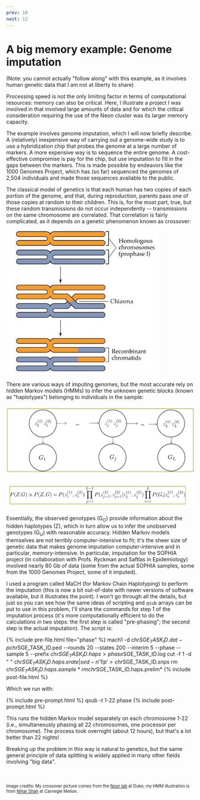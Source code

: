 ```yaml
---
prev: 10
next: 12
---
```


# A big memory example: Genome imputation

(Note: you cannot actually "follow along" with this example, as it involves
human genetic data that I am not at liberty to share)

Processing speed is not the only limiting factor in terms of computational
resources: memory can also be critical.  Here, I illustrate a project I was
involved in that involved large amounts of data and for which the critical
consideration requiring the use of the Neon cluster was its larger memory
capacity.

The example involves genome imputation, which I will now briefly describe.  A
(relatively) inexpensive way of carrying out a genome-wide study is to use a
hybridization chip that probes the genome at a large number of markers.  A more
expensive way is to sequence the entire genome.  A cost-effective compromise is
pay for the chip, but use imputation to fill in the gaps between the markers.
This is made possible by endeavors like the 1000 Genomes Project, which has (so
far) sequenced the genomes of 2,504 individuals and made those sequences
available to the public.

The classical model of genetics is that each human has two copies of each
portion of the genome, and that, during reproduction, parents pass one of those
copies at random to their children.  This is, for the most part, true, but these
random transmissions do not occur independently -- transmissions on the same
chromosome are correlated.  That correlation is fairly complicated, as it
depends on a genetic phenomenon known as crossover:

<img class="center" src="img/crossover.jpg" width="409" height="388" border="0">

There are various ways of imputing genomes, but the most accurate rely on hidden
Markov models (HMMs) to infer the unknown genetic blocks (known as "haplotypes")
belonging to individuals in the sample:

<img class="center" src="img/hmm.png" width="531" height="276" border="0">

Essentially, the observed genotypes (G<sub>O</sub>) provide information about
the hidden haplotypes (Z), which in turn allow us to infer the unobserved
genotypes (G<sub>U</sub>) with reasonable accuracy.  Hidden Markov models
themselves are not terribly computer-intensive to fit; it's the sheer size of
genetic data that makes genome imputation computer-intensive and in particular,
memory-intensive.  In particular, imputation for the SOPHIA project (in
collaboration with Profs. Ryckman and Saftlas in Epidemiology) involved nearly
80 Gb of data (some from the actual SOPHIA samples, some from the 1000 Genomes
Project, some of it imputed).

I used a program called MaCH (for Markov Chain Haplotyping) to perform the
imputation (this is now a bit out-of-date with newer versions of software
available, but it illustrates the point).  I won't go through all the details,
but just so you can see how the same ideas of scripting and `qsub` arrays can be
put to use in this problem, I'll share the commands for step 1 of the imputation
process (it's more computationally efficient to do the calculations in two
steps: the first step is called "pre-phasing"; the second step is the actual
imputation).  The script is:

{% include pre-file.html file="phase" %}
mach1 -d chr$SGE_TASK_ID.dat -p chr$SGE_TASK_ID.ped --rounds 20 --states 200 --interim 5 --phase --sample 5 --prefix chr$SGE_TASK_ID.haps > phase$SGE_TASK_ID.log
cut -f 1 -d " " chr$SGE_TASK_ID.haps.erate | sed -n '1!p' > chr$SGE_TASK_ID.snps
rm chr$SGE_TASK_ID.haps.sample*
rm chr$SGE_TASK_ID.haps.prelim*
{% include post-file.html %}

Which we run with:

{% include pre-prompt.html %}
qsub -t 1-22 phase
{% include post-prompt.html %}

This runs the hidden Markov model separately on each chromosome 1-22 (i.e.,
simultaneously phasing all 22 chromosomes, one processor per chromosome).  The
process took overnight (about 12 hours), but that's a lot better than 22 nights!

Breaking up the problem in this way is natural to genetics, but the same general
principle of data splitting is widely applied in many other fields involving
"big data".

<p style="margin-top: 50px; font-size:80%">Image credits: My crossover picture comes from the <a href="http://biology.duke.edu/noorlab/projects.html">Noor lab</a> at Duke; my HMM illustration is from <a href="http://www.eecs.berkeley.edu/~nihar/">Nihar Shah</a> at Carnegie Mellon.
